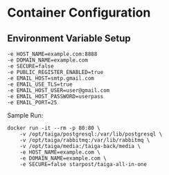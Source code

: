 Container Configuration
=======================

## Environment Variable Setup

```
-e HOST_NAME=example.com:8888
-e DOMAIN_NAME=example.com
-e SECURE=false
-e PUBLIC_REGISTER_ENABLED=true
-e EMAIL_HOST=smtp.gmail.com
-e EMAIL_USE_TLS=true
-e EMAIL_HOST_USER=user@gmail.com
-e EMAIL_HOST_PASSWORD=userpass
-e EMAIL_PORT=25
```

Sample Run:
```
docker run -it --rm -p 80:80 \
	-v /opt/taiga/postgresql:/var/lib/postgresql \
	-v /opt/taiga/rabbitmq:/var/lib/rabbitmq \
	-v /opt/taiga/media:/taiga-back/media \
	-e HOST_NAME=example.com \
	-e DOMAIN_NAME=example.com \
	-e SECURE=false starpost/taiga-all-in-one
```
